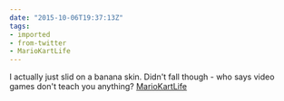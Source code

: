 ```yaml
---
date: "2015-10-06T19:37:13Z"
tags:
- imported
- from-twitter
- MarioKartLife
---
```

I actually just slid on a banana skin. Didn't fall though - who says video games don't teach you anything? [MarioKartLife](/tags/mariokartlife)
